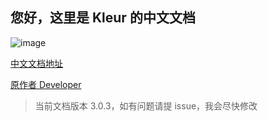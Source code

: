 ## 您好，这里是 Kleur 的中文文档

![image](https://chinabigpan.github.io/kleur_docs_cn/images/logo.png)

[中文文档地址](https://chinabigpan.github.io/kleur_docs_cn/)

[原作者 Developer](https://github.com/lukeed/kleur)

> 当前文档版本 3.0.3，如有问题请提 issue，我会尽快修改
